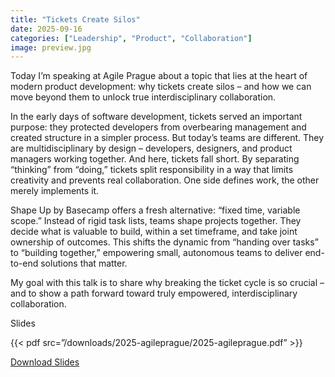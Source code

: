 ```yaml
---
title: "Tickets Create Silos"
date: 2025-09-16
categories: ["Leadership", "Product", "Collaboration"]
image: preview.jpg
---
```


Today I’m speaking at Agile Prague about a topic that lies at the heart of modern product development: why tickets create silos – and how we can move beyond them to unlock true interdisciplinary collaboration.

In the early days of software development, tickets served an important purpose: they protected developers from overbearing management and created structure in a simpler process. But today’s teams are different. They are multidisciplinary by design – developers, designers, and product managers working together. And here, tickets fall short. By separating “thinking” from “doing,” tickets split responsibility in a way that limits creativity and prevents real collaboration. One side defines work, the other merely implements it.

Shape Up by Basecamp offers a fresh alternative: “fixed time, variable scope.” Instead of rigid task lists, teams shape projects together. They decide what is valuable to build, within a set timeframe, and take joint ownership of outcomes. This shifts the dynamic from “handing over tasks” to “building together,” empowering small, autonomous teams to deliver end-to-end solutions that matter.

My goal with this talk is to share why breaking the ticket cycle is so crucial – and to show a path forward toward truly empowered, interdisciplinary collaboration.

Slides

{{< pdf src=”/downloads/2025-agileprague/2025-agileprague.pdf” >}}

[Download Slides](/downloads/2025-agileprague/2025-agileprague.pdf)
